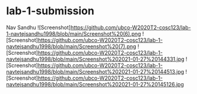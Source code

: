 # lab-1-submission
Nav Sandhu
![Screenshot]https://github.com/ubco-W2020T2-cosc123/lab-1-navtejsandhu1998/blob/main/Screenshot%20(6).png
![Screenshot]https://github.com/ubco-W2020T2-cosc123/lab-1-navtejsandhu1998/blob/main/Screenshot%20(7).png
![Screenshot]https://github.com/ubco-W2020T2-cosc123/lab-1-navtejsandhu1998/blob/main/Screenshot%202021-01-27%20144331.jpg
![Screenshot]https://github.com/ubco-W2020T2-cosc123/lab-1-navtejsandhu1998/blob/main/Screenshot%202021-01-27%20144513.jpg
![Screenshot]https://github.com/ubco-W2020T2-cosc123/lab-1-navtejsandhu1998/blob/main/Screenshot%202021-01-27%20145126.jpg

